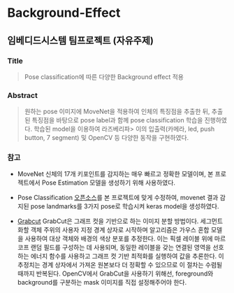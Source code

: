 # Background-Effect
## 임베디드시스템 팀프로젝트 (자유주제)

### Title
> Pose classification에 따른 다양한 Background effect 적용

### Abstract
> 원하는 pose 이미지에 MoveNet을 적용하여 인체의 특징점을 추출한 뒤, 추출된 특징점을 바탕으로 pose label과 함께 pose classification 학습을 진행하였다. 학습된 model을 이용하여 라즈베리파> 이의 입출력(카메라, led, push button, 7 segment) 및 OpenCV 등 다양한 동작을 구현하였다.

### 참고
- MoveNet
신체의 17개 키포인트를 감지하는 매우 빠르고 정확한 모델이며, 본 프로젝트에서 Pose Estimation 모델을 생성하기 위해 사용하였다.

- Pose Classification
[오픈소스](https://www.tensorflow.org/lite/tutorials/pose_classification?hl=ko)를 본 프로젝트에 맞게 수정하여, movenet 결과 감지된 pose landmarks를 3가지 pose로 학습시켜 keras model을 생성하였다.

- [Grabcut](https://en.wikipedia.org/wiki/GrabCut)
GrabCut은 그래프 컷을 기반으로 하는 이미지 분할 방법이다. 세그먼트화할 객체 주위의 사용자 지정 경계 상자로 시작하며 알고리즘은 가우스 혼합 모델을 사용하여 대상 객체와 배경의 색상 분포를 추정한다. 이는 픽셀 레이블 위에 마르코프 랜덤 필드를 구성하는 데 사용되며, 동일한 레이블을 갖는 연결된 영역을 선호하는 에너지 함수를 사용하고 그래프 컷 기반 최적화를 실행하여 값을 추론한다. 이 추정치는 경계 상자에서 가져온 원본보다 더 정확할 수 있으므로 이 절차는 수렴될 때까지 반복된다. OpenCV에서 GrabCut을 사용하기 위해선, foreground와 background를 구분하는 mask 이미지를 직접 설정해주어야 한다.
